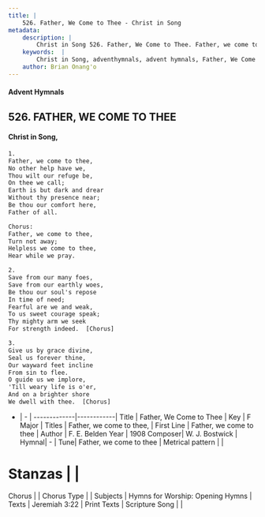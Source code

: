 ```yaml
---
title: |
    526. Father, We Come to Thee - Christ in Song
metadata:
    description: |
        Christ in Song 526. Father, We Come to Thee. Father, we come to thee, No other help have we, Thou wilt our refuge be, On thee we call; Earth is but dark and drear Without thy presence near; Be thou our comfort here, Father of all. Chorus: Father, we come to thee, Turn not away; Helpless we come to thee, Hear while we pray.
    keywords:  |
        Christ in Song, adventhymnals, advent hymnals, Father, We Come to Thee, Father, we come to thee. Father, we come to thee,
    author: Brian Onang'o
---
```


#### Advent Hymnals
## 526. FATHER, WE COME TO THEE
####  Christ in Song,

```txt
1.
Father, we come to thee,
No other help have we,
Thou wilt our refuge be,
On thee we call;
Earth is but dark and drear
Without thy presence near;
Be thou our comfort here,
Father of all.

Chorus:
Father, we come to thee,
Turn not away;
Helpless we come to thee,
Hear while we pray.

2.
Save from our many foes,
Save from our earthly woes,
Be thou our soul's repose
In time of need;
Fearful are we and weak,
To us sweet courage speak;
Thy mighty arm we seek
For strength indeed.  [Chorus]

3.
Give us by grace divine,
Seal us forever thine,
Our wayward feet incline
From sin to flee.
O guide us we implore,
'Till weary life is o'er,
And on a brighter shore 
We dwell with thee.  [Chorus]

```

- |   -  |
-------------|------------|
Title | Father, We Come to Thee |
Key | F Major |
Titles | Father, we come to thee, |
First Line | Father, we come to thee |
Author | F. E. Belden
Year | 1908
Composer| W. J. Bostwick |
Hymnal|  - |
Tune| Father, we come to thee |
Metrical pattern | |
# Stanzas |  |
Chorus |  |
Chorus Type |  |
Subjects | Hymns for Worship: Opening Hymns |
Texts | Jeremiah 3:22 |
Print Texts | 
Scripture Song |  |
    
